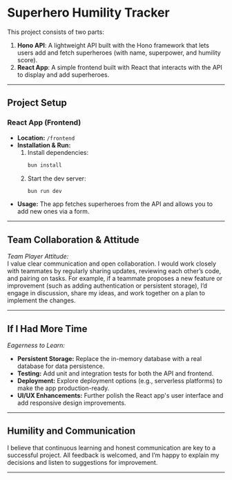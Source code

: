 # Superhero Humility Tracker

This project consists of two parts:

1. **Hono API**: A lightweight API built with the Hono framework that lets users add and fetch superheroes (with name, superpower, and humility score).  
2. **React App**: A simple frontend built with React that interacts with the API to display and add superheroes.

---

## Project Setup

### React App (Frontend)
- **Location:** `/frontend`
- **Installation & Run:**
  1. Install dependencies:
     ```bash
     bun install
     ```
  2. Start the dev server:
     ```bash
     bun run dev
     ```
- **Usage:** The app fetches superheroes from the API and allows you to add new ones via a form.

---

## Team Collaboration & Attitude

*Team Player Attitude:*  
I value clear communication and open collaboration. I would work closely with teammates by regularly sharing updates, reviewing each other’s code, and pairing on tasks. For example, if a teammate proposes a new feature or improvement (such as adding authentication or persistent storage), I’d engage in discussion, share my ideas, and work together on a plan to implement the changes.

---

## If I Had More Time

*Eagerness to Learn:*  
- **Persistent Storage:** Replace the in-memory database with a real database for data persistence.
- **Testing:** Add unit and integration tests for both the API and frontend.
- **Deployment:** Explore deployment options (e.g., serverless platforms) to make the app production-ready.
- **UI/UX Enhancements:** Further polish the React app's user interface and add responsive design improvements.
---

## Humility and Communication

I believe that continuous learning and honest communication are key to a successful project. All feedback is welcomed, and I’m happy to explain my decisions and listen to suggestions for improvement.

---
